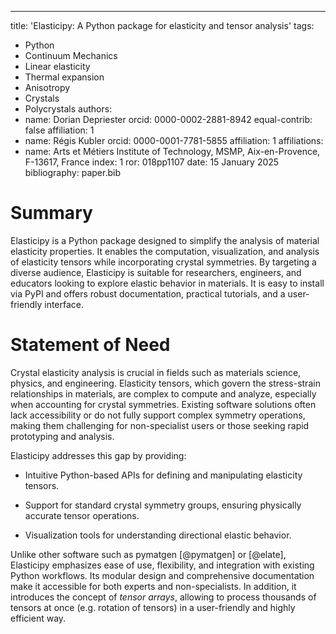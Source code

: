 ---
title: 'Elasticipy: A Python package for elasticity and tensor analysis'
tags:
  - Python
  - Continuum Mechanics
  - Linear elasticity
  - Thermal expansion
  - Anisotropy
  - Crystals
  - Polycrystals
authors:
  - name: Dorian Depriester
    orcid: 0000-0002-2881-8942
    equal-contrib: false
    affiliation: 1
  - name: Régis Kubler
    orcid: 0000-0001-7781-5855
    affiliation: 1
affiliations:
 - name: Arts et Métiers Institute of Technology, MSMP, Aix-en-Provence, F-13617, France
   index: 1
   ror: 018pp1107
date: 15 January 2025
bibliography: paper.bib

# Summary
Elasticipy is a Python package designed to simplify the analysis of material elasticity properties. It enables the 
computation, visualization, and analysis of elasticity tensors while incorporating crystal symmetries. By targeting a 
diverse audience, Elasticipy is suitable for researchers, engineers, and educators looking to explore elastic behavior 
in materials. It is easy to install via PyPI and offers robust documentation, practical tutorials, and a user-friendly 
interface. 

# Statement of Need
Crystal elasticity analysis is crucial in fields such as materials science, physics, and engineering. Elasticity 
tensors, which govern the stress-strain relationships in materials, are complex to compute and analyze, especially when 
accounting for crystal symmetries. Existing software solutions often lack accessibility or do not fully support complex 
symmetry operations, making them challenging for non-specialist users or those seeking rapid prototyping and analysis.

Elasticipy addresses this gap by providing:

  - Intuitive Python-based APIs for defining and manipulating elasticity tensors.

  - Support for standard crystal symmetry groups, ensuring physically accurate tensor operations.

  - Visualization tools for understanding directional elastic behavior.

Unlike other software such as pymatgen [@pymatgen] or [@elate], Elasticipy emphasizes ease of use, flexibility, and 
integration with existing Python workflows. Its modular design and comprehensive documentation make it accessible for 
both experts and non-specialists. In addition, it introduces the concept of *tensor arrays*, allowing to process thousands of tensors
at once (e.g. rotation of tensors) in a user-friendly and highly efficient way.